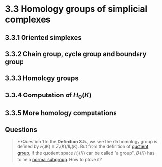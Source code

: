# 3.3 Homology groups of simplicial complexes

## 3.3.1 Oriented simplexes

## 3.3.2 Chain group, cycle group and boundary group

## 3.3.3 Homology groups

## 3.3.4 Computation of $H_{0}(K)$

## 3.3.5 More homology computations

## Questions

>**Question 1
>In the **Definition 3.5.**, we see the $r$th homology group is defined by $H_{r}(K)\equiv Z_{r}(K)/B_{r}(K)$. But from the definition of [quotient group](https://en.wikipedia.org/wiki/Quotient_group), if the quotient space $H_{r}(K)$ can be called "a group", $B_{r}(K)$ has to be a [normal subgroup](https://en.wikipedia.org/wiki/Normal_subgroup). How to ptove it?